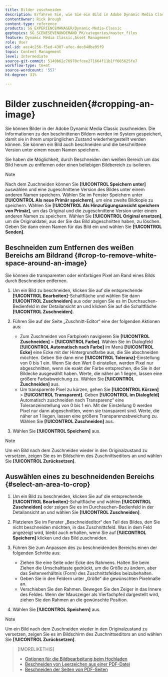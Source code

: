 ```yaml
---
title: Bilder zuschneiden
description: Erfahren Sie, wie Sie ein Bild in Adobe Dynamic Media Classic zuschneiden.
contentOwner: Rick Brough
content-type: reference
products: SG_EXPERIENCEMANAGER/Dynamic-Media-Classic
geptopics: SG_SCENESEVENONDEMAND_PK/categories/master_files
feature: Dynamic Media Classic,Asset Management
role: User
exl-id: aec4c256-f5ed-4307-afec-dec848be95f9
topic: Content Management
level: Intermediate
source-git-commit: 5140b62c76970cfcee271664f11b1ff605625fe7
workflow-type: tm+mt
source-wordcount: '557'
ht-degree: 31%

---
```


# Bilder zuschneiden{#cropping-an-image}

Sie können Bilder in der Adobe Dynamic Media Classic zuschneiden. Die Informationen zu den beschnittenen Bildern werden im System gespeichert, damit sie in ihrem ursprünglichen Zustand wiederhergestellt werden können. Sie können ein Bild auch beschneiden und die beschnittene Version unter einem neuen Namen speichern.

Sie haben die Möglichkeit, durch Beschneiden den weißen Bereich um das Bild herum zu entfernen oder einen beliebigen Bildbereich zu isolieren.

>[!NOTE]
>
>Nach dem Zuschneiden können Sie **[!UICONTROL Speichern unter]** auswählen und eine zugeschnittene Version des Bildes unter einem anderen Namen speichern. Wählen Sie im Fenster Speichern unter **[!UICONTROL Als neue Primär speichern]**, um eine zweite Bildkopie zu speichern. Wählen Sie **[!UICONTROL Als Hinzufügungsansicht speichern von Primär]**, um das Original und die zugeschnittene Version unter einem anderen Namen zu speichern. Wählen Sie **[!UICONTROL Original ersetzen]**, um die Originaldatei, aus der Sie das Bild abgeschnitten haben, zu löschen. Geben Sie dann einen Namen für das Bild ein und wählen Sie **[!UICONTROL Senden]**.

## Beschneiden zum Entfernen des weißen Bereichs am Bildrand {#crop-to-remove-white-space-around-an-image}

Sie können die transparenten oder einfarbigen Pixel am Rand eines Bilds durch Beschneiden entfernen.

1. Um ein Bild zu beschneiden, klicken Sie auf die entsprechende **[!UICONTROL Bearbeiten]**-Schaltfläche und wählen Sie dann **[!UICONTROL Zuschneiden]** aus oder zeigen Sie es im Durchsuchen-Bedienfeld in der Detailansicht an und klicken Sie auf die Schaltfläche **[!UICONTROL Zuschneiden]**.
1. Führen Sie auf der Seite „Zuschnitt-Editor“ eine der folgenden Aktionen aus:

   * Zum Zuschneiden von Farbpixeln navigieren Sie **[!UICONTROL Zuschneiden]** > **[!UICONTROL Farbe]**. Wählen Sie im Dialogfeld **[!UICONTROL Automatisch nach Farbe]** im Menü **[!UICONTROL Ecke]** eine Ecke mit der Hintergrundfarbe aus, die Sie abschneiden möchten. Geben Sie dann eine **[!UICONTROL Toleranz]**-Einstellung von 0 bis 1 ein. Wenn Sie den Wert 0 einstellen, werden Pixel nur abgeschnitten, wenn sie exakt der Farbe entsprechen, die Sie in der Bildecke ausgewählt haben. Werte, die näher an 1 liegen, lassen eine größere Farbabweichung zu. Wählen Sie **[!UICONTROL Zuschneiden]** aus.
   * Um transparente Pixel zu kürzen, gehen Sie **[!UICONTROL Kürzen]** > **[!UICONTROL Transparent]**. Geben **[!UICONTROL im Dialogfeld]** Automatisch zuschneiden nach Transparenz“ eine Toleranzeinstellung von 0 bis 1 ein. Mit der Einstellung 0 werden Pixel nur dann abgeschnitten, wenn sie transparent sind. Werte, die näher an 1 liegen, lassen eine größere Transparenzabweichung zu. Wählen Sie **[!UICONTROL Zuschneiden]** aus.

1. Wählen Sie **[!UICONTROL Speichern]** aus.

>[!NOTE]
>
>Um ein Bild nach dem Zuschneiden wieder in den Originalzustand zu versetzen, zeigen Sie es im Bildschirm des Zuschnittseditors an und wählen Sie **[!UICONTROL Zurücksetzen]**.

## Auswählen eines zu beschneidenden Bereichs {#select-an-area-to-crop}

1. Um ein Bild zu beschneiden, klicken Sie auf die entsprechende **[!UICONTROL Bearbeiten]**-Schaltfläche und wählen **[!UICONTROL Zuschneiden]** oder zeigen Sie es im Durchsuchen-Bedienfeld in der Detailansicht an und wählen Sie **[!UICONTROL Zuschneiden]**.

1. Platzieren Sie im Fenster „Beschneideditor“ den Teil des Bildes, den Sie nicht beschneiden möchten, in das Zuschnittsfeld. Was in dem Feld angezeigt wird, bleibt auch erhalten, wenn Sie auf **[!UICONTROL Speichern]** klicken und das Bild zuschneiden.
1. Führen Sie zum Anpassen des zu beschneidenden Bereichs einen der folgenden Schritte aus:

   * Ziehen Sie eine Seite oder Ecke des Rahmens. Halten Sie beim Ziehen die Umschalttaste gedrückt, um die Größe zu ändern, aber das Seitenverhältnis (Form) des Zuschnittsfeldes beizubehalten.
   * Geben Sie in den Feldern unter „Größe“ die gewünschten Pixelmaße an.
   * Verschieben Sie den Rahmen. Bewegen Sie den Zeiger in das Innere des Feldes. Wenn der Mauszeiger als Vierfachpfeil dargestellt wird, ziehen Sie den Rahmen an die gewünschte Position.

1. Wählen Sie **[!UICONTROL Speichern]** aus.

>[!NOTE]
>
>Um ein Bild nach dem Zuschneiden wieder in den Originalzustand zu versetzen, zeigen Sie es im Bildschirm des Zuschnittseditors an und wählen Sie **[!UICONTROL Zurücksetzen]**.

>[!MORELIKETHIS]
>
>* [Optionen für die Bildbearbeitung beim Hochladen](image-editing-options-upload.md#image-editing-options-at-upload)
>* [Beschneiden von Leerzeichen aus einer PDF-Datei](pdfs.md#cropping_white_space_from_a_pdf_file)
>* [Beschneiden der Seiten von PDF-Seiten](pdfs.md#cropping_from_the_sides_of_pdf_pages)
